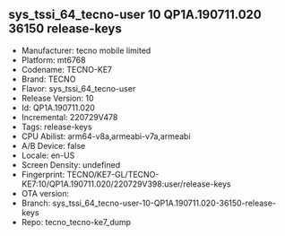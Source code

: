 ## sys_tssi_64_tecno-user 10 QP1A.190711.020 36150 release-keys
- Manufacturer: tecno mobile limited
- Platform: mt6768
- Codename: TECNO-KE7
- Brand: TECNO
- Flavor: sys_tssi_64_tecno-user
- Release Version: 10
- Id: QP1A.190711.020
- Incremental: 220729V478
- Tags: release-keys
- CPU Abilist: arm64-v8a,armeabi-v7a,armeabi
- A/B Device: false
- Locale: en-US
- Screen Density: undefined
- Fingerprint: TECNO/KE7-GL/TECNO-KE7:10/QP1A.190711.020/220729V398:user/release-keys
- OTA version: 
- Branch: sys_tssi_64_tecno-user-10-QP1A.190711.020-36150-release-keys
- Repo: tecno_tecno-ke7_dump
